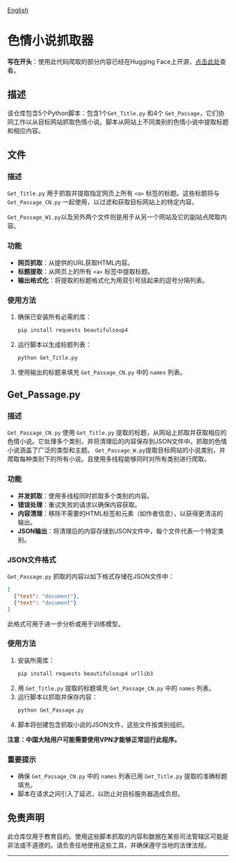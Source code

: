 [English](README.en.md)

# 色情小说抓取器

**写在开头**：使用此代码爬取的部分内容已经在Hugging Face上开源，[点击此处](https://huggingface.co/datasets/ystemsrx/Erotic_Literature_Collection)查看。

## 描述
该仓库包含5个Python脚本：包含1个`Get_Title.py` 和4个 `Get_Passage`，它们协同工作以从目标网站抓取色情小说。脚本从网站上不同类别的色情小说中提取标题和相应内容。

## 文件

### 描述
`Get_Title.py` 用于抓取并提取指定网页上所有 `<a>` 标签的标题。这些标题将与 `Get_Passage_CN.py` 一起使用，以过滤和获取目标网站上的特定内容。

`Get_Passage_W1.py`以及另外两个文件则是用于从另一个网站及它的副站点爬取内容。

### 功能
- **网页抓取**：从提供的URL获取HTML内容。
- **标题提取**：从网页上的所有 `<a>` 标签中提取标题。
- **输出格式化**：将提取的标题格式化为用双引号括起来的逗号分隔列表。

### 使用方法
1. 确保已安装所有必需的库：
   ```bash
   pip install requests beautifulsoup4
   ```
2. 运行脚本以生成标题列表：
   ```bash
   python Get_Title.py
   ```
3. 使用输出的标题来填充 `Get_Passage_CN.py` 中的 `names` 列表。

## Get_Passage.py

### 描述
`Get_Passage_CN.py` 使用 `Get_Title.py` 提取的标题，从网站上抓取并获取相应的色情小说。它处理多个类别，并将清理后的内容保存到JSON文件中。抓取的色情小说涵盖了广泛的类型和主题。
`Get_Passage_W.py`提取目标网站的小说类别，并爬取每种类别下的所有小说。且使用多线程能够同时对所有类别进行爬取。

### 功能
- **并发抓取**：使用多线程同时抓取多个类别的内容。
- **错误处理**：重试失败的请求以确保内容获取。
- **内容清理**：移除不需要的HTML标签和元素（如作者信息），以获得更清洁的输出。
- **JSON输出**：将清理后的内容存储到JSON文件中，每个文件代表一个特定类别。

### JSON文件格式
`Get_Passage.py` 抓取的内容以如下格式存储在JSON文件中：
```json
[
  {"text": "document"},
  {"text": "document"}
]
```
此格式可用于进一步分析或用于训练模型。

### 使用方法
1. 安装所需库：
   ```bash
   pip install requests beautifulsoup4 urllib3
   ```
2. 用 `Get_Title.py` 提取的标题填充 `Get_Passage_CN.py` 中的 `names` 列表。
3. 运行脚本以抓取并保存内容：
   ```bash
   python Get_Passage.py
   ```
4. 脚本将创建包含抓取小说的JSON文件，这些文件按类别组织。

**注意：中国大陆用户可能需要使用VPN才能够正常运行此程序。**

### 重要提示
- 确保 `Get_Passage_CN.py` 中的 `names` 列表已用 `Get_Title.py` 提取的准确标题填充。
- 脚本在请求之间引入了延迟，以防止对目标服务器造成负担。

## 免责声明
此仓库仅用于教育目的。使用这些脚本抓取的内容和数据在某些司法管辖区可能是非法或不道德的。请负责任地使用这些工具，并确保遵守当地的法律法规。

---

